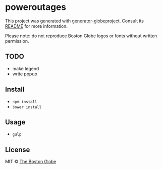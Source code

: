 # poweroutages

This project was generated with [generator-globeproject](https://github.com/BostonGlobe/generator-globeproject). Consult its [README](https://github.com/BostonGlobe/generator-globeproject) for more information.

Please note: do not reproduce Boston Globe logos or fonts without written permission.

## TODO

- make legend
- write popup

## Install

- `npm install`
- `bower install`

## Usage

- `gulp`

## License

MIT © [The Boston Globe](http://github.com/BostonGlobe)
